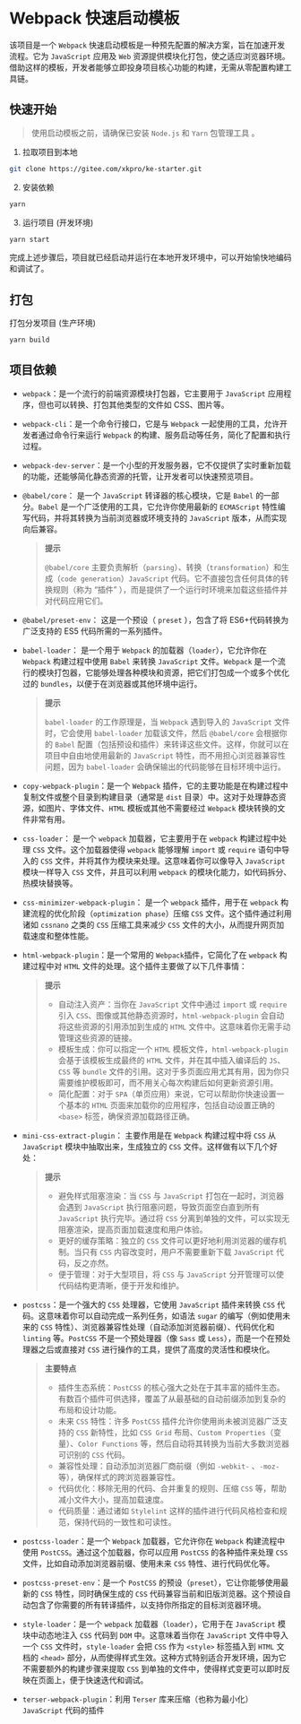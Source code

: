# Webpack 快速启动模板

该项目是一个 `Webpack` 快速启动模板是一种预先配置的解决方案，旨在加速开发流程。它为 `JavaScript` 应用及 `Web` 资源提供模块化打包，使之适应浏览器环境。借助这样的模板，开发者能够立即投身项目核心功能的构建，无需从零配置构建工具链。

## 快速开始

> 使用启动模板之前，请确保已安装 `Node.js` 和 `Yarn` 包管理工具 。

1. 拉取项目到本地

```bash
git clone https://gitee.com/xkpro/ke-starter.git
```

2. 安装依赖

```bash
yarn
```

3. 运行项目 (开发环境)

```bash
yarn start
```

完成上述步骤后，项目就已经启动并运行在本地开发环境中，可以开始愉快地编码和调试了。

## 打包

打包分发项目 (生产环境)

```bash
yarn build
```

## 项目依赖

-   `webpack`：是一个流行的前端资源模块打包器，它主要用于 `JavaScript` 应用程序，但也可以转换、打包其他类型的文件如 CSS、图片等。

-   `webpack-cli`：是一个命令行接口，它是与 `Webpack` 一起使用的工具，允许开发者通过命令行来运行 `Webpack` 的构建、服务启动等任务，简化了配置和执行过程。

-   `webpack-dev-server`：是一个小型的开发服务器，它不仅提供了实时重新加载的功能，还能够简化静态资源的托管，让开发者可以快速预览项目。

-   `@babel/core`： 是一个 `JavaScript` 转译器的核心模块，它是 `Babel` 的一部分。`Babel` 是一个广泛使用的工具，它允许你使用最新的 `ECMAScript` 特性编写代码，并将其转换为当前浏览器或环境支持的 `JavaScript` 版本，从而实现向后兼容。

    > **提示**
    >
    > `@babel/core` 主要负责解析（`parsing`）、转换（`transformation`）和生成（`code generation`）`JavaScript` 代码。它不直接包含任何具体的转换规则（称为 “插件” ），而是提供了一个运行时环境来加载这些插件并对代码应用它们。

-   `@babel/preset-env`： 这是一个预设（ `preset` ），包含了将 ES6+代码转换为广泛支持的 ES5 代码所需的一系列插件。

-   `babel-loader`： 是一个用于 `Webpack` 的加载器（`loader`），它允许你在 `Webpack` 构建过程中使用 `Babel` 来转换 `JavaScript` 文件。`Webpack` 是一个流行的模块打包器，它能够处理各种模块和资源，把它们打包成一个或多个优化过的 `bundles`，以便于在浏览器或其他环境中运行。

    > **提示**
    >
    > `babel-loader` 的工作原理是，当 `Webpack` 遇到导入的 `JavaScript` 文件时，它会使用 `babel-loader` 加载该文件，然后 `@babel/core` 会根据你的 `Babel` 配置（包括预设和插件）来转译这些文件。这样，你就可以在项目中自由地使用最新的 `JavaScript` 特性，而不用担心浏览器兼容性问题，因为 `babel-loader` 会确保输出的代码能够在目标环境中运行。

-   `copy-webpack-plugin`：是一个 `Webpack` 插件，它的主要功能是在构建过程中复制文件或整个目录到构建目录（通常是 `dist` 目录）中。这对于处理静态资源，如图片、字体文件、`HTML` 模板或其他不需要经过 `Webpack` 模块转换的文件非常有用。

-   `css-loader`： 是一个 `webpack` 加载器，它主要用于在 `webpack` 构建过程中处理 `CSS` 文件。这个加载器使得 `webpack` 能够理解 `import` 或 `require` 语句中导入的 `CSS` 文件，并将其作为模块来处理。这意味着你可以像导入 `JavaScript` 模块一样导入 `CSS` 文件，并且可以利用 `webpack` 的模块化能力，如代码拆分、热模块替换等。

-   `css-minimizer-webpack-plugin`： 是一个 `webpack` 插件，用于在 `webpack` 构建流程的优化阶段（`optimization phase`）压缩 `CSS` 文件。这个插件通过利用诸如 `cssnano` 之类的 `CSS` 压缩工具来减少 `CSS` 文件的大小，从而提升网页加载速度和整体性能。

-   `html-webpack-plugin`：是一个常用的 `Webpack`插件，它简化了在 `webpack` 构建过程中对 `HTML` 文件的处理。这个插件主要做了以下几件事情：

    > **提示**
    >
    > -   自动注入资产：当你在 `JavaScript` 文件中通过 `import` 或 `require` 引入 `CSS`、图像或其他静态资源时，`html-webpack-plugin` 会自动将这些资源的引用添加到生成的 `HTML` 文件中。这意味着你无需手动管理这些资源的链接。
    > -   模板生成：你可以指定一个 `HTML` 模板文件，`html-webpack-plugin` 会基于该模板生成最终的 `HTML` 文件，并在其中插入编译后的 `JS`、`CSS` 等 `bundle` 文件的引用。这对于多页面应用尤其有用，因为你只需要维护模板即可，而不用关心每次构建后如何更新资源引用。
    > -   简化配置：对于 `SPA`（单页应用）来说，它可以帮助你快速设置一个基本的 `HTML` 页面来加载你的应用程序，包括自动设置正确的 `<base>` 标签，确保资源加载路径正确。

-   `mini-css-extract-plugin`： 主要作用是在 `Webpack` 构建过程中将 `CSS` 从 `JavaScript` 模块中抽取出来，生成独立的 `CSS` 文件。这样做有以下几个好处：

    > **提示**
    >
    > -   避免样式阻塞渲染：当 `CSS` 与 `JavaScript` 打包在一起时，浏览器会遇到 `JavaScript` 执行阻塞问题，导致页面空白直到所有 `JavaScript` 执行完毕。通过将 `CSS` 分离到单独的文件，可以实现无阻塞渲染，提高页面加载速度和用户体验。
    > -   更好的缓存策略：独立的 `CSS` 文件可以更好地利用浏览器的缓存机制。当只有 `CSS` 内容改变时，用户不需要重新下载 `JavaScript` 代码，反之亦然。
    > -   便于管理：对于大型项目，将 `CSS` 与 `JavaScript` 分开管理可以使代码结构更清晰，便于开发和维护。

-   `postcss`：是一个强大的 `CSS` 处理器，它使用 `JavaScript` 插件来转换 `CSS` 代码。这意味着你可以自动完成一系列任务，如语法 `sugar` 的编写（例如使用未来的 `CSS` 特性）、浏览器兼容性处理（自动添加浏览器前缀）、代码优化和 `linting` 等。`PostCSS` 不是一个预处理器（像 `Sass` 或 `Less`），而是一个在预处理器之后或直接对 `CSS` 进行操作的工具，提供了高度的灵活性和模块化。

    > **主要特点**
    >
    > -   插件生态系统：`PostCSS` 的核心强大之处在于其丰富的插件生态。有数百个插件可供选择，覆盖了从最基础的自动前缀添加到复杂的布局和设计功能。
    > -   未来 `CSS` 特性：许多 `PostCSS` 插件允许你使用尚未被浏览器广泛支持的 `CSS` 新特性，比如 `CSS Grid` 布局、`Custom Properties`（变量）、`Color Functions` 等，然后自动将其转换为当前大多数浏览器可识别的 `CSS` 代码。
    > -   兼容性处理：自动添加浏览器厂商前缀（例如 `-webkit-` 、`-moz-` 等），确保样式的跨浏览器兼容性。
    > -   代码优化：移除无用的代码、合并重复的规则、压缩 `CSS` 等，帮助减小文件大小，提高加载速度。
    > -   代码质量：通过诸如 `Stylelint` 这样的插件进行代码风格检查和规范，保持代码的一致性和可读性。

-   `postcss-loader`：是一个 `Webpack` 加载器，它允许你在 `Webpack` 构建流程中使用 `PostCSS`。通过这个加载器，你可以应用 `PostCSS` 的各种插件来处理 `CSS` 文件，比如自动添加浏览器前缀、使用未来 `CSS` 特性、进行代码优化等。

-   `postcss-preset-env`：是一个 `PostCSS` 的预设（`preset`），它让你能够使用最新的 `CSS` 特性，同时确保生成的 `CSS` 代码兼容当前和旧版浏览器。这个预设自动包含了你需要的所有转译插件，以支持你所指定的目标浏览器环境。

-   `style-loader`：是一个 `webpack` 加载器（`loader`），它用于在 `JavaScript` 模块中动态地注入 `CSS` 代码到 `DOM` 中。这意味着当你在 `JavaScript` 文件中导入一个 `CSS` 文件时，`style-loader` 会把 `CSS` 作为 `<style>` 标签插入到 `HTML` 文档的 `<head>` 部分，从而使得样式生效。这种方式特别适合开发环境，因为它不需要额外的构建步骤来提取 `CSS` 到单独的文件中，使得样式变更可以即时反映在页面上，便于快速迭代和调试。

-   `terser-webpack-plugin`：利用 `Terser` 库来压缩（也称为最小化）`JavaScript` 代码的插件

